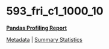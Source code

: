 # 593_fri_c1_1000_10

[**Pandas Profiling Report**](https://epistasislab.github.io/penn-ml-benchmarks/profile/593_fri_c1_1000_10.html)

[Metadata](metadata.yaml) | [Summary Statistics](summary_stats.tsv)
